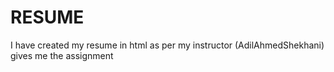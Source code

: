 # RESUME
I have created my resume in html as per my instructor (AdilAhmedShekhani) gives me the assignment
